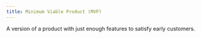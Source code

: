 ```yaml
---
title: Minimum Viable Product (MVP)
---
```

A version of a product with just enough features to satisfy early customers. 